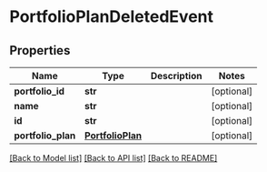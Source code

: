 # PortfolioPlanDeletedEvent

## Properties
Name | Type | Description | Notes
------------ | ------------- | ------------- | -------------
**portfolio_id** | **str** |  | [optional] 
**name** | **str** |  | [optional] 
**id** | **str** |  | [optional] 
**portfolio_plan** | [**PortfolioPlan**](PortfolioPlan.md) |  | [optional] 

[[Back to Model list]](../README.md#documentation-for-models) [[Back to API list]](../README.md#documentation-for-api-endpoints) [[Back to README]](../README.md)


